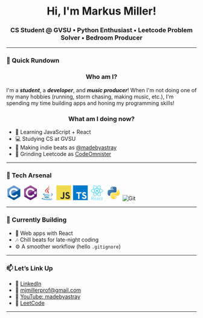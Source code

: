 <!-- README.md -->

<h1 align="center">Hi, I'm Markus Miller!</h1>
<h3 align="center">CS Student @ GVSU • Python Enthusiast • Leetcode Problem Solver • Bedroom Producer</h3>

---

### 📍 Quick Rundown

<h3 align="center">Who am I?</h3>
I'm a <i><b>student</b></i>, a <i><b>developer</b></i>, and <i><b>music producer</b></i>! When I'm not doing one of my many hobbies (running, storm chasing, making music, etc.), I'm spending my time building apps and honing my programming skills! 
<p></p>


<h3 align="center">What am I doing now?</h3>
<ul>
  <li>🌱 Learning JavaScript + React  </li>
  <li>💻 Studying CS at GVSU </li>
  <li>🎹 Making indie beats as <a href='https://www.youtube.com/@madebyastray'>@madebyastray</a></li>
  <li>🧠 Grinding Leetcode as <a href='https://leetcode.com/codeomnister'>CodeOmnister</a></li>
</ul>

---

### 🧰 Tech Arsenal

<p align="left">
  <img src="https://raw.githubusercontent.com/devicons/devicon/master/icons/c/c-original.svg" alt="C" width="40" height="40"/>
  <img src="https://raw.githubusercontent.com/devicons/devicon/master/icons/csharp/csharp-original.svg" alt="C#" width="40" height="40"/>
  <img src="https://raw.githubusercontent.com/devicons/devicon/master/icons/java/java-original.svg" alt="Java" width="40" height="40"/>
  <img src="https://raw.githubusercontent.com/devicons/devicon/master/icons/javascript/javascript-original.svg" alt="JavaScript" width="40" height="40"/>
  <img src="https://raw.githubusercontent.com/devicons/devicon/master/icons/typescript/typescript-original.svg" alt="TypeScript" width="40" height="40"/>
  <img src="https://raw.githubusercontent.com/devicons/devicon/master/icons/react/react-original-wordmark.svg" alt="React" width="40" height="40"/>
  <img src="https://raw.githubusercontent.com/devicons/devicon/master/icons/python/python-original.svg" alt="Python" width="40" height="40"/>
  <img src="https://www.vectorlogo.zone/logos/git-scm/git-scm-icon.svg" alt="Git" width="40" height="40"/>
</p>

---

### 🧠 Currently Building

* 🔧 Web apps with React
* 🎶 Chill beats for late-night coding
* ⚙️ A smoother workflow (hello `.gitignore`)

---

### 📫 Let’s Link Up

* 🧠 [LinkedIn](https://www.linkedin.com/in/markus-j-miller/)
* 📧 [mjmillerprof@gmail.com](mailto:mjmillerprof@gmail.com)
* 🎹 [YouTube: madebyastray](https://www.youtube.com/@madebyastray)
* 🧩 [LeetCode](https://leetcode.com/codeomnister/)

---

